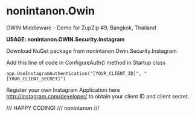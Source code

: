 nonintanon.Owin
===============

OWIN Middleware - Demo for ZupZip #9, Bangkok, Thailand


**USAGE: nonintanon.OWIN.Security.Instagram**

Download NuGet package from nonintanon.Owin.Security.Instagram

Add this line of code in ConfigureAuth() method in Startup class

```app.UseInstagramAuthentication("[YOUR_CLIENT_ID]", "[YOUR_CLIENT_SECRET]")```

Register your own Instagram Application here http://instagram.com/developer/ to obtain your client ID and client secret.


/// HAPPY CODING! /// nonintanon ///